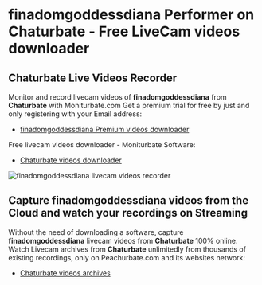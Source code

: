 # finadomgoddessdiana Performer on Chaturbate - Free LiveCam videos downloader

## Chaturbate Live Videos Recorder

Monitor and record livecam videos of **finadomgoddessdiana** from **Chaturbate** with Moniturbate.com
Get a premium trial for free by just and only registering with your Email address:
* [finadomgoddessdiana Premium videos downloader](https://moniturbate.com/request-demo-licence-key.html)

Free livecam videos downloader - Moniturbate Software:
* [Chaturbate videos downloader](https://moniturbate.com/moniturbate-download-software.html)

![finadomgoddessdiana livecam videos recorder](https://peachurnet.com/templates/moniturbate-software.png)


## Capture finadomgoddessdiana videos from the Cloud and watch your recordings on Streaming

Without the need of downloading a software, capture **finadomgoddessdiana** livecam videos from **Chaturbate** 100% online.
Watch Livecam archives from **Chaturbate** unlimitedly from thousands of existing recordings, only on Peachurbate.com and its websites network:
* [Chaturbate videos archives](https://peachurnet.com/)